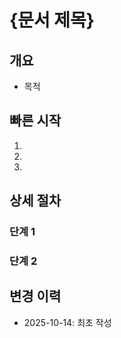 # {문서 제목}

## 개요
- 목적

## 빠른 시작
1.
2.
3.

## 상세 절차
### 단계 1
### 단계 2


## 변경 이력
- 2025-10-14: 최초 작성
